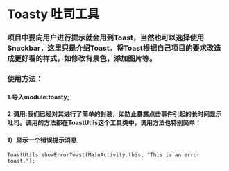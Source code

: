 # Toasty 吐司工具
### 项目中要向用户进行提示就会用到Toast，当然也可以选择使用Snackbar，这里只是介绍Toast。将Toast根据自己项目的要求改造成更好看的样式，如修改背景色，添加图片等。
### 使用方法：
#### 1.导入module:toasty;
#### 2.调用:我们已经对其进行了简单的封装，如防止暴露点击事件引起的长时间显示吐司。调用的方法都在ToastUtils这个工具类中，调用方法也特别简单：
#### 1）显示一个错误提示消息
```
ToastUtils.showErrorToast(MainActivity.this, "This is an error toast.");
```

